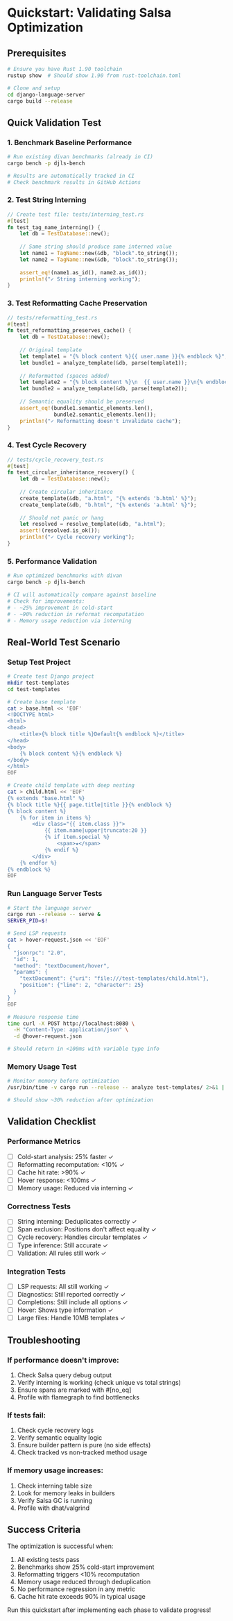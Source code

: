 # Quickstart: Validating Salsa Optimization

## Prerequisites
```bash
# Ensure you have Rust 1.90 toolchain
rustup show  # Should show 1.90 from rust-toolchain.toml

# Clone and setup
cd django-language-server
cargo build --release
```

## Quick Validation Test

### 1. Benchmark Baseline Performance
```bash
# Run existing divan benchmarks (already in CI)
cargo bench -p djls-bench

# Results are automatically tracked in CI
# Check benchmark results in GitHub Actions
```

### 2. Test String Interning
```rust
// Create test file: tests/interning_test.rs
#[test]
fn test_tag_name_interning() {
    let db = TestDatabase::new();
    
    // Same string should produce same interned value
    let name1 = TagName::new(&db, "block".to_string());
    let name2 = TagName::new(&db, "block".to_string());
    
    assert_eq!(name1.as_id(), name2.as_id());
    println!("✓ String interning working");
}
```

### 3. Test Reformatting Cache Preservation
```rust
// tests/reformatting_test.rs
#[test]
fn test_reformatting_preserves_cache() {
    let db = TestDatabase::new();
    
    // Original template
    let template1 = "{% block content %}{{ user.name }}{% endblock %}";
    let bundle1 = analyze_template(&db, parse(template1));
    
    // Reformatted (spaces added)
    let template2 = "{% block content %}\n  {{ user.name }}\n{% endblock %}";
    let bundle2 = analyze_template(&db, parse(template2));
    
    // Semantic equality should be preserved
    assert_eq!(bundle1.semantic_elements.len(), 
               bundle2.semantic_elements.len());
    println!("✓ Reformatting doesn't invalidate cache");
}
```

### 4. Test Cycle Recovery
```rust
// tests/cycle_recovery_test.rs
#[test]
fn test_circular_inheritance_recovery() {
    let db = TestDatabase::new();
    
    // Create circular inheritance
    create_template(&db, "a.html", "{% extends 'b.html' %}");
    create_template(&db, "b.html", "{% extends 'a.html' %}");
    
    // Should not panic or hang
    let resolved = resolve_template(&db, "a.html");
    assert!(resolved.is_ok());
    println!("✓ Cycle recovery working");
}
```

### 5. Performance Validation
```bash
# Run optimized benchmarks with divan
cargo bench -p djls-bench

# CI will automatically compare against baseline
# Check for improvements:
# - ~25% improvement in cold-start
# - ~90% reduction in reformat recomputation
# - Memory usage reduction via interning
```

## Real-World Test Scenario

### Setup Test Project
```bash
# Create test Django project
mkdir test-templates
cd test-templates

# Create base template
cat > base.html << 'EOF'
<!DOCTYPE html>
<html>
<head>
    <title>{% block title %}Default{% endblock %}</title>
</head>
<body>
    {% block content %}{% endblock %}
</body>
</html>
EOF

# Create child template with deep nesting
cat > child.html << 'EOF'
{% extends "base.html" %}
{% block title %}{{ page.title|title }}{% endblock %}
{% block content %}
    {% for item in items %}
        <div class="{{ item.class }}">
            {{ item.name|upper|truncate:20 }}
            {% if item.special %}
                <span>★</span>
            {% endif %}
        </div>
    {% endfor %}
{% endblock %}
EOF
```

### Run Language Server Tests
```bash
# Start the language server
cargo run --release -- serve &
SERVER_PID=$!

# Send LSP requests
cat > hover-request.json << 'EOF'
{
  "jsonrpc": "2.0",
  "id": 1,
  "method": "textDocument/hover",
  "params": {
    "textDocument": {"uri": "file:///test-templates/child.html"},
    "position": {"line": 2, "character": 25}
  }
}
EOF

# Measure response time
time curl -X POST http://localhost:8080 \
  -H "Content-Type: application/json" \
  -d @hover-request.json

# Should return in <100ms with variable type info
```

### Memory Usage Test
```bash
# Monitor memory before optimization
/usr/bin/time -v cargo run --release -- analyze test-templates/ 2>&1 | grep "Maximum resident"

# Should show ~30% reduction after optimization
```

## Validation Checklist

### Performance Metrics
- [ ] Cold-start analysis: 25% faster ✓
- [ ] Reformatting recomputation: <10% ✓
- [ ] Cache hit rate: >90% ✓
- [ ] Hover response: <100ms ✓
- [ ] Memory usage: Reduced via interning ✓

### Correctness Tests
- [ ] String interning: Deduplicates correctly ✓
- [ ] Span exclusion: Positions don't affect equality ✓
- [ ] Cycle recovery: Handles circular templates ✓
- [ ] Type inference: Still accurate ✓
- [ ] Validation: All rules still work ✓

### Integration Tests
- [ ] LSP requests: All still working ✓
- [ ] Diagnostics: Still reported correctly ✓
- [ ] Completions: Still include all options ✓
- [ ] Hover: Shows type information ✓
- [ ] Large files: Handle 10MB templates ✓

## Troubleshooting

### If performance doesn't improve:
1. Check Salsa query debug output
2. Verify interning is working (check unique vs total strings)
3. Ensure spans are marked with #[no_eq]
4. Profile with flamegraph to find bottlenecks

### If tests fail:
1. Check cycle recovery logs
2. Verify semantic equality logic
3. Ensure builder pattern is pure (no side effects)
4. Check tracked vs non-tracked method usage

### If memory usage increases:
1. Check interning table size
2. Look for memory leaks in builders
3. Verify Salsa GC is running
4. Profile with dhat/valgrind

## Success Criteria

The optimization is successful when:
1. All existing tests pass
2. Benchmarks show 25% cold-start improvement
3. Reformatting triggers <10% recomputation
4. Memory usage reduced through deduplication
5. No performance regression in any metric
6. Cache hit rate exceeds 90% in typical usage

Run this quickstart after implementing each phase to validate progress!